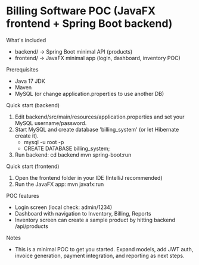 
Billing Software POC (JavaFX frontend + Spring Boot backend)
============================================================

What's included
- backend/  -> Spring Boot minimal API (products)
- frontend/ -> JavaFX minimal app (login, dashboard, inventory POC)

Prerequisites
- Java 17 JDK
- Maven
- MySQL (or change application.properties to use another DB)

Quick start (backend)
1. Edit backend/src/main/resources/application.properties and set your MySQL username/password.
2. Start MySQL and create database 'billing_system' (or let Hibernate create it).
   - mysql -u root -p
   - CREATE DATABASE billing_system;
3. Run backend:
   cd backend
   mvn spring-boot:run

Quick start (frontend)
1. Open the frontend folder in your IDE (IntelliJ recommended)
2. Run the JavaFX app:
   mvn javafx:run

POC features
- Login screen (local check: admin/1234)
- Dashboard with navigation to Inventory, Billing, Reports
- Inventory screen can create a sample product by hitting backend /api/products

Notes
- This is a minimal POC to get you started. Expand models, add JWT auth, invoice generation,
  payment integration, and reporting as next steps.

